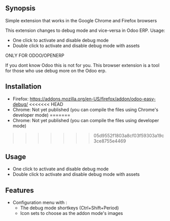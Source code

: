 ## Synopsis

Simple extension that works in the Google Chrome and Firefox browsers

This extension changes to debug mode and vice-versa in Odoo ERP.
Usage:
  - One click to activate and disable debug mode
  - Double click to activate and disable debug mode with assets

ONLY FOR ODOO/OPENERP

If you dont know Odoo this is not for you. This browser extension is a tool for those who use debug more on the Odoo erp.

## Installation
- Firefox: https://addons.mozilla.org/en-US/firefox/addon/odoo-easy-debug/
<<<<<<< HEAD
- Chrome: Not yet published (you can compile the files using Chrome's developer mode)
=======
- Chrome: Not yet published (you can compile the files using developer mode)
>>>>>>> 05d9552f1803a8cf03f59303a19c3ce8755e4469

## Usage

- One click to activate and disable debug mode
- Double click to activate and disable debug mode with assets

## Features

- Configuration menu with :
    - The debug mode shortkeys (Ctrl+Shift+Period)
    - Icon sets to choose as the addon mode's images
